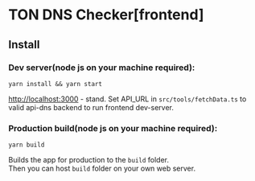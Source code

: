 # TON DNS Checker[frontend]

## Install

### Dev server(node js on your machine required):

`yarn install && yarn start`

[http://localhost:3000](http://localhost:3000) - stand.
Set API_URL in `src/tools/fetchData.ts` to valid api-dns backend to run frontend dev-server.

### Production build(node js on your machine required):

`yarn build`

Builds the app for production to the `build` folder.\
Then you can host `build` folder on your own web server.
